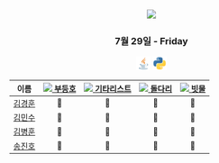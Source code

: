 <div align="center">
  <h3><img src="https://images.velog.io/images/kyle/post/b43968c8-412e-4bad-9e02-805bd14d5445/what-is-an-algorithm.png" height="300"/></h3>

  ### <center>**7월 29일 - Friday**</center>
  <!--Java-->
  <img src="https://raw.githubusercontent.com/vscode-icons/vscode-icons/master/icons/file_type_jar.svg" height="25"/>
  <!--Python-->
  <img src="https://raw.githubusercontent.com/vscode-icons/vscode-icons/master/icons/file_type_python.svg" height="25"/>

  <!--문제를 풀었으면 위의 아이콘을 복사해서 붙여넣기-->
  <!--링크 삽입할 때 Forked Repo(개인 저장소)가 아닌 Remote Repo(원본 저장소) 주소를 붙여넣을 것-->
  |이름|[<img src="https://d2gd6pc034wcta.cloudfront.net/tier/9.svg" height="12"> 부등호](https://www.acmicpc.net/problem/2529)|[<img src="https://d2gd6pc034wcta.cloudfront.net/tier/10.svg" height="12"> 기타리스트](https://www.acmicpc.net/problem/1495)|[<img src="https://d2gd6pc034wcta.cloudfront.net/tier/10.svg" height="12"> 돌다리](https://www.acmicpc.net/problem/12761)|[<img src="https://d2gd6pc034wcta.cloudfront.net/tier/11.svg" height="12"> 빗물](https://www.acmicpc.net/problem/14719)|
  |:---:|:---:|:---:|:---:|:---:|
  |[김경훈](https://github.com/khoon-git)|🧠|🧠|🧠|🧠|
  |[김민수](https://github.com/Minsu9130)|🧠|🧠|🧠|🧠|
  |[김병훈](https://github.com/hunibottle)|🧠|🧠|🧠|🧠|
  |[송진호](https://github.com/sth4881)|🧠|🧠|🧠|🧠|